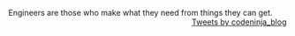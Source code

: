 Engineers are those who make what they need from things they can get.
<a class="twitter-timeline" style="float:right" data-width="240" data-height="320" data-theme="light" href="https://twitter.com/codeninja_blog?ref_src=twsrc%5Etfw">Tweets by codeninja_blog</a> <script async src="https://platform.twitter.com/widgets.js" charset="utf-8"></script>
